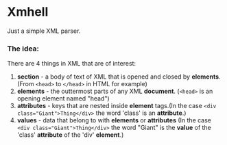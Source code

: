 Xmhell
======

Just a simple XML parser.

### The idea:

There are 4 things in XML that are of interest:

1. __section__ - a body of text of XML that is opened and closed by __elements__. (From ```<head>``` to ```</head>``` in HTML for example)
1. __elements__ - the outtermost parts of any XML __document__. (```<head>``` is an opening element named "head")
1. __attributes__ - keys that are nested inside __element__ tags.(In the case ```<div class="Giant">Thing</div>``` the word 'class' is an __attribute__.)
1. __values__ - data that belong to with __elements__ or __attributes__ (In the case ```<div class="Giant">Thing</div>``` the word "Giant" is the __value__ of the 'class' __attribute__ of the 'div' __element__.)
